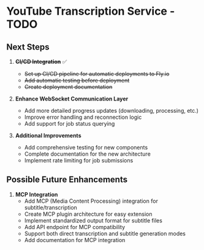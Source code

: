 # YouTube Transcription Service - TODO

## Next Steps

1. ~~**CI/CD Integration**~~ ✅
   - ~~Set up CI/CD pipeline for automatic deployments to Fly.io~~
   - ~~Add automatic testing before deployment~~
   - ~~Create deployment documentation~~

2. **Enhance WebSocket Communication Layer**
   - Add more detailed progress updates (downloading, processing, etc.)
   - Improve error handling and reconnection logic
   - Add support for job status querying

3. **Additional Improvements**
   - Add comprehensive testing for new components
   - Complete documentation for the new architecture
   - Implement rate limiting for job submissions

## Possible Future Enhancements

1. **MCP Integration**
   - Add MCP (Media Content Processing) integration for subtitle/transcription
   - Create MCP plugin architecture for easy extension
   - Implement standardized output format for subtitle files
   - Add API endpoint for MCP compatibility
   - Support both direct transcription and subtitle generation modes
   - Add documentation for MCP integration